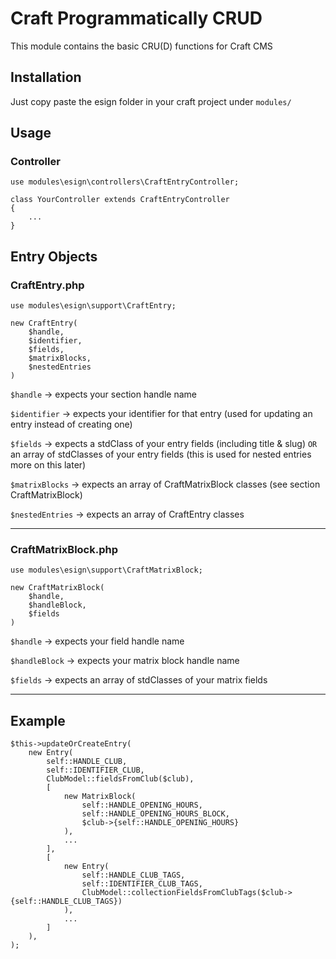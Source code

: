 # Craft Programmatically CRUD

This module contains the basic CRU(D) functions for Craft CMS

## Installation

Just copy paste the esign folder in your craft project under ``modules/``

## Usage

### Controller

```
use modules\esign\controllers\CraftEntryController;

class YourController extends CraftEntryController
{
    ...
}
```

## Entry Objects

###  **CraftEntry.php**
```
use modules\esign\support\CraftEntry;

new CraftEntry(
    $handle, 
    $identifier, 
    $fields, 
    $matrixBlocks, 
    $nestedEntries
)
```

``$handle`` -> expects your section handle name

``$identifier`` -> expects your identifier for that entry (used for updating an entry instead of creating one)

``$fields`` -> expects a stdClass of your entry fields (including title & slug) ``OR`` an array of stdClasses of your entry fields (this is used for nested entries more on this later)

``$matrixBlocks`` -> expects an array of CraftMatrixBlock classes (see section CraftMatrixBlock)

``$nestedEntries`` -> expects an array of CraftEntry classes

---

### **CraftMatrixBlock.php**
```
use modules\esign\support\CraftMatrixBlock;

new CraftMatrixBlock(
    $handle, 
    $handleBlock, 
    $fields
)
```

``$handle`` -> expects your field handle name

``$handleBlock`` -> expects your matrix block handle name

``$fields`` -> expects an array of stdClasses of your matrix fields

---
## Example
```
$this->updateOrCreateEntry(
    new Entry(
        self::HANDLE_CLUB,
        self::IDENTIFIER_CLUB,
        ClubModel::fieldsFromClub($club),
        [
            new MatrixBlock(
                self::HANDLE_OPENING_HOURS,
                self::HANDLE_OPENING_HOURS_BLOCK,
                $club->{self::HANDLE_OPENING_HOURS}
            ),
            ...
        ],
        [
            new Entry(
                self::HANDLE_CLUB_TAGS,
                self::IDENTIFIER_CLUB_TAGS,
                ClubModel::collectionFieldsFromClubTags($club->{self::HANDLE_CLUB_TAGS})
            ),
            ...
        ]
    ),
);
```
